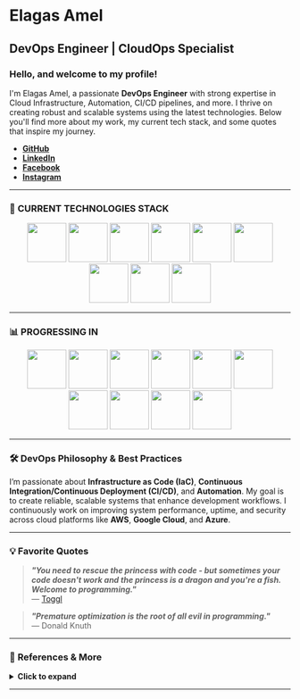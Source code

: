# **Elagas Amel**  
## **DevOps Engineer | CloudOps Specialist**  

### **Hello, and welcome to my profile!**

I'm Elagas Amel, a passionate **DevOps Engineer** with strong expertise in Cloud Infrastructure, Automation, CI/CD pipelines, and more. I thrive on creating robust and scalable systems using the latest technologies. Below you'll find more about my work, my current tech stack, and some quotes that inspire my journey.

- **[GitHub](https://github.com/Elagasamel)**  
- **[LinkedIn](https://www.linkedin.com/in/elagas-amel/)**  
- **[Facebook](https://www.facebook.com/lagas.amel)**  
- **[Instagram](https://www.instagram.com/el__emel/)**  

---

### 🚀 **CURRENT TECHNOLOGIES STACK**
<p align="center">
  <img src="https://upload.wikimedia.org/wikipedia/commons/e/e3/Jenkins_logo_with_title.svg" width="70" height="70" />
  <img src="https://upload.wikimedia.org/wikipedia/commons/0/04/Terraform_Logo.svg" width="70" height="70" />
  <img src="https://upload.wikimedia.org/wikipedia/commons/2/24/Ansible_logo.svg" width="70" height="70" />
  <img src="https://upload.wikimedia.org/wikipedia/commons/5/51/Google_Cloud_logo.svg" width="70" height="70" />
  <img src="https://upload.wikimedia.org/wikipedia/commons/3/3b/Grafana_icon.svg" width="70" height="70" />
  <img src="https://upload.wikimedia.org/wikipedia/commons/3/38/Prometheus_software_logo.svg" width="70" height="70" />
  <img src="https://upload.wikimedia.org/wikipedia/commons/9/93/Amazon_Web_Services_Logo.svg" width="70" height="70" />
  <img src="https://upload.wikimedia.org/wikipedia/commons/4/4e/Docker_%28container_engine%29_logo.svg" width="70" height="70" />
  <img src="https://upload.wikimedia.org/wikipedia/commons/c/c5/Nginx_logo.svg" width="70" height="70" />
</p>

---

### 📊 **PROGRESSING IN**
<p align="center">
  <img src="https://upload.wikimedia.org/wikipedia/commons/3/39/Kubernetes_logo_without_workmark.svg" width="70" height="70" />
  <img src="https://upload.wikimedia.org/wikipedia/commons/f/fa/Microsoft_Azure.svg" width="70" height="70" />
  <img src="https://upload.wikimedia.org/wikipedia/commons/2/23/Helm_Logo.svg" width="70" height="70" />
  <img src="https://upload.wikimedia.org/wikipedia/commons/d/d1/OpenShift_logo.svg" width="70" height="70" />
  <img src="https://upload.wikimedia.org/wikipedia/commons/a/a0/Vault_by_HashiCorp_Logo.svg" width="70" height="70" />
  <img src="https://upload.wikimedia.org/wikipedia/commons/e/e1/GitLab_Logo.svg" width="70" height="70" />
  <img src="https://upload.wikimedia.org/wikipedia/commons/3/38/Prometheus_software_logo.svg" width="70" height="70" />
  <img src="https://upload.wikimedia.org/wikipedia/commons/3/3c/Consul_logo.svg" width="70" height="70" />
  <img src="https://upload.wikimedia.org/wikipedia/commons/4/45/Docker_Compose_logo.svg" width="70" height="70" />
  <img src="https://argo-cd.readthedocs.io/en/stable/img/argocd-logo.png" width="70" height="70" />
</p>

---

### 🛠 **DevOps Philosophy & Best Practices**

I’m passionate about **Infrastructure as Code (IaC)**, **Continuous Integration/Continuous Deployment (CI/CD)**, and **Automation**. My goal is to create reliable, scalable systems that enhance development workflows. I continuously work on improving system performance, uptime, and security across cloud platforms like **AWS**, **Google Cloud**, and **Azure**. 

---

### 💡 **Favorite Quotes**
> ***"You need to rescue the princess with code - but sometimes your code doesn't work and the princess is a dragon and you're a fish. Welcome to programming."***  
> — [Toggl](https://toggl.com/programming-princess/)

> ***"Premature optimization is the root of all evil in programming."***  
> — Donald Knuth

---

### 📖 **References & More**
<details>
  <summary><strong>Click to expand</strong></summary>

  #### 🔗 **References:**
  - [Pixabay](https://pixabay.com/)
  - [Toggl](https://toggl.com/programming-princess/)
  - [GitHub Readme Stats](https://github.com/anuraghazra/github-readme-stats)
  - [Devicon](https://devicon.dev/)
  - [Iconfinder](https://www.iconfinder.com/)

  #### 🔧 **Tech Stack Logo References:**
  - [Terraform](https://www.terraform.io/)
  - [Azure](https://azure.microsoft.com/)
  - [Jenkins](https://www.jenkins.io/)
  - [Ansible](https://www.ansible.com/)
  - [Google Cloud](https://cloud.google.com/)
  - [Grafana](https://grafana.com/)
  - [Prometheus](https://prometheus.io/)
  - [AWS](https://aws.amazon.com/)
  - [Docker](https://www.docker.com/)
  - [Nginx](https://www.nginx.com/)
  - [Kubernetes](https://kubernetes.io/)

  <img src="https://media.giphy.com/media/26u4nJPf0JtQPdStq/giphy.gif" alt="DevOps gif" width="480" height="184" />
</details>

---
